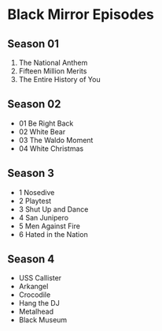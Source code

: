 # Black Mirror Episodes

## Season 01
1. The National Anthem
2. Fifteen Million Merits
3. The Entire History of You

## Season 02
* 01 Be Right Back
* 02 White Bear
* 03 The Waldo Moment
* 04 White Christmas

## Season 3
* 1 Nosedive
* 2 Playtest
* 3 Shut Up and Dance
* 4 San Junipero
* 5 Men Against Fire
* 6 Hated in the Nation

## Season 4
* USS Callister
* Arkangel
* Crocodile
* Hang the DJ
* Metalhead
* Black Museum

